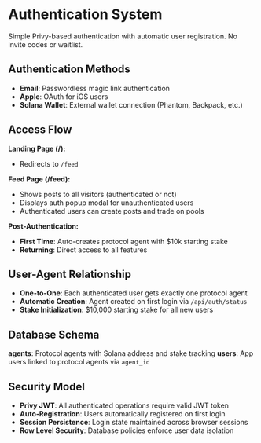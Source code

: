 # Authentication System

Simple Privy-based authentication with automatic user registration. No invite codes or waitlist.

## Authentication Methods
- **Email**: Passwordless magic link authentication
- **Apple**: OAuth for iOS users
- **Solana Wallet**: External wallet connection (Phantom, Backpack, etc.)

## Access Flow

**Landing Page (/):**
- Redirects to `/feed`

**Feed Page (/feed):**
- Shows posts to all visitors (authenticated or not)
- Displays auth popup modal for unauthenticated users
- Authenticated users can create posts and trade on pools

**Post-Authentication:**
- **First Time**: Auto-creates protocol agent with $10k starting stake
- **Returning**: Direct access to all features

## User-Agent Relationship
- **One-to-One**: Each authenticated user gets exactly one protocol agent
- **Automatic Creation**: Agent created on first login via `/api/auth/status`
- **Stake Initialization**: $10,000 starting stake for all new users

## Database Schema

**agents**: Protocol agents with Solana address and stake tracking
**users**: App users linked to protocol agents via `agent_id`

## Security Model
- **Privy JWT**: All authenticated operations require valid JWT token
- **Auto-Registration**: Users automatically registered on first login
- **Session Persistence**: Login state maintained across browser sessions
- **Row Level Security**: Database policies enforce user data isolation